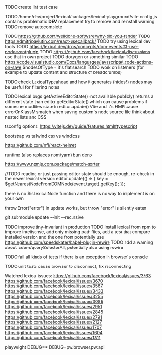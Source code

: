 TODO create lint test case

TODO /home/dev/project/lexical/packages/lexical-playground/vite.config.js contains problematic **DEV** replacement
try to remove and reinstall warning
TODO remove autocomplete

TODO https://github.com/welldone-software/why-did-you-render
TODO https://dmitripavlutin.com/react-usecallback/
TODO try using lexical dev tools
TODO https://lexical.dev/docs/concepts/dom-events#3-use-nodeeventplugin
TODO https://github.com/facebook/lexical/discussions
use that in own project
TODO doxygen or something similar
TODO https://code.visualstudio.com/Docs/languages/javascript#_code-actions-on-save
$nodesOfType + it's flat search
TODO work on listeners (for example to update content and structure of breadcrumbs)

TODO check LexicalTypeahead and how it generates (hides?) nodes may be useful for filtering notes

TODO lexical bugs
getActiveEditorState() (not available publicly) returns a different state than editor.getEditorState() which can cause problems if someone modifies state in editor.update()
Vite and it's HMR cause errorOnKlassMismatch when saving custom's node source file
think about nested lists and CSS

tsconfig options: https://vitejs.dev/guide/features.html#typescript 

bootstrap vs tailwind css vs windicss

https://github.com/nfl/react-helmet

runtime (also replaces npm/yarn)
    bun
    deno

https://www.npmjs.com/package/match-sorter

//TODO reading or just passing editor state should be enough, re-check in the newer lexical version
editor.update(() => {
key = $getNearestNodeFromDOMNode(event.target).getKey();
});

there is no $isLexicalNode function and there is no way to implement is on your own

throw Error("error") in update works, but throw "error" is silently eaten

git submodule update --init --recursive

TODO improve tiny-invariant in production
TODO install lexical from npm to improve intelisense, add only missing path files, add a test that compare installed version and the one from
potentially use https://github.com/speedskater/babel-plugin-rewire
TODO add a warning about jsdom/querySelectorAll, potentially also using rewire

TODO fail all kinds of tests if there is an exception in browser's console

TODO unit tests cause browser to disconnect, fix reconnecting

Watched lexical issues:
https://github.com/facebook/lexical/issues/3763
https://github.com/facebook/lexical/issues/3670
https://github.com/facebook/lexical/issues/3567
https://github.com/facebook/lexical/issues/3433
https://github.com/facebook/lexical/issues/3255
https://github.com/facebook/lexical/issues/3085
https://github.com/facebook/lexical/issues/2951
https://github.com/facebook/lexical/issues/2845
https://github.com/facebook/lexical/issues/2791
https://github.com/facebook/lexical/issues/2127
https://github.com/facebook/lexical/issues/1707
https://github.com/facebook/lexical/issues/1604
https://github.com/facebook/lexical/issues/1311

playwright
DEBUG=\*
DEBUG=pw:browser,pw:api
